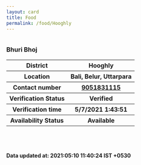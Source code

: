 ```yaml
---
layout: card
title: Food
permalink: /food/Hooghly
---
```

<div class="row">
	<div class="column">
<div class="card_av">
<h3>Bhuri Bhoj</h3>

<div class="info"><table>
<tr><th>District</th><th>Hooghly</th></tr>
<tr><th>Location</th><th>Bali, Belur, Uttarpara</th></tr>
<tr><th>Contact number </th><th><a href="tel:9051831115">9051831115</a></th></tr>
<tr><th>Verification  Status</th><th>Verified</th></tr>
<tr><th>Verification time</th><th>5/7/2021 1:43:51</th></tr>
<tr><th>Availability Status</th><th>Available</th></tr>
</table></div></div>
</div>
</div> <br><br>
<h4> Data updated at: 2021:05:10 11:40:24 IST +0530 </h4>